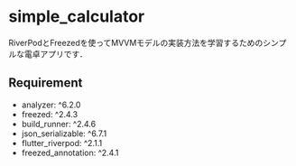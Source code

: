 # simple_calculator
RiverPodとFreezedを使ってMVVMモデルの実装方法を学習するためのシンプルな電卓アプリです．

## Requirement
* analyzer: ^6.2.0
* freezed: ^2.4.3
* build_runner: ^2.4.6
* json_serializable: ^6.7.1
* flutter_riverpod: ^2.1.1
* freezed_annotation: ^2.4.1